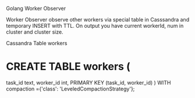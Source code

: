 Golang Worker Observer

Worker Observer observe other workers via special table in Casssandra and 
temporary INSERT with TTL. On output you have current workerId, num in 
cluster and cluster size.

Cassandra Table workers 

# CREATE TABLE workers (
  task_id text,
  worker_id int,
  PRIMARY KEY (task_id, worker_id)
) WITH compaction ={'class': 'LeveledCompactionStrategy'};

